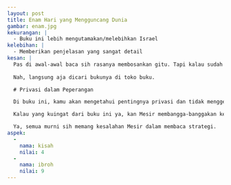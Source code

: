 ```yaml
---
layout: post
title: Enam Hari yang Mengguncang Dunia
gambar: enam.jpg
kekurangan: |
  - Buku ini lebih mengutamakan/melebihkan Israel
kelebihan: |
  - Memberikan penjelasan yang sangat detail
kesan: |
  Pas di awal-awal baca sih rasanya membosankan gitu. Tapi kalau sudah lama-kelamaan membaca, seru kok itu. Beneran deh.
  
  Nah, langsung aja dicari bukunya di toko buku.

  # Privasi dalam Peperangan

  Di buku ini, kamu akan mengetahui pentingnya privasi dan tidak menggembor-gemborkan kekuatan diri yang malah akan dimanfaatkan oleh musuh.

  Kalau yang kuingat dari buku ini ya, kan Mesir membangga-banggakan kekuatannya yang malah dari pernyataan-pernyataannya itu dipelajari oleh Israel yang akan menyerang Mesir dari arah yang tak disangka-sangka.

  Ya, semua murni sih memang kesalahan Mesir dalam membaca strategi.
aspek:
  -
    nama: kisah
    nilai: 4
  -
    nama: ibroh
    nilai: 9
---
```


